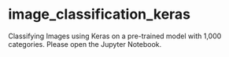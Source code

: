 # image_classification_keras
Classifying Images using Keras on a pre-trained model with 1,000 categories. Please open the Jupyter Notebook.
